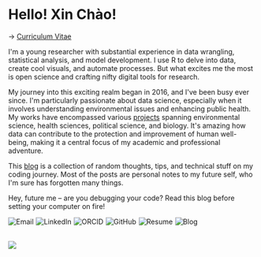 
# Hello! Xin Chào!

→ <a href="https://lehuynh.rbind.io/Le-Huynh_Truc-Ly_CV.pdf" target="_blank">Curriculum Vitae</a>  

I'm a young researcher with substantial experience in data wrangling, statistical analysis, and model development. 
I use R to delve into data, create cool visuals, and automate processes. 
But what excites me the most is open science and crafting nifty digital tools for research.  

My journey into this exciting realm began in 2016, and I've been busy ever since. 
I'm particularly passionate about data science, especially when it involves understanding environmental issues and enhancing public health. 
My works have encompassed various 
<a href="https://lehuynh.rbind.io/project/" target="_blank">projects</a> 
spanning environmental science, health sciences, political science, and biology. 
It's amazing how data can contribute to the protection and improvement of human well-being, making it a central focus of my academic and professional adventure.  

This 
<a href="https://lehuynh.rbind.io/blog/" target="_blank">blog</a> 
is a collection of random thoughts, tips, and technical stuff on my coding journey. 
Most of the posts are personal notes to my future self, who I'm sure has forgotten many things.  

Hey, future me – are you debugging your code? Read this blog before setting your computer on fire!


<!-- Social section -->

[<img align="left" alt="Email" style="margin-right: 5px;" src="https://img.shields.io/badge/Email-EA4335.svg?logo=gmail&logoColor=white" />](mailto:trucly.lehuynh@gmail.com)

<a 
href="https://www.linkedin.com/in/le-huynh-truc-ly" target="_blank">
<img align="left" alt="LinkedIn" style="margin-right: 5px;" src="https://img.shields.io/badge/LinkedIn-%230077B5.svg?logo=linkedin&logoColor=white" />
</a>

<a 
href="https://orcid.org/0000-0002-5227-2185" target="_blank">
<img align="left" alt="ORCID" style="margin-right: 5px;" src="https://img.shields.io/badge/ORCID-A6CE39.svg?logo=orcid&logoColor=white" />
</a>

<a 
href="https://github.com/le-huynh" target="_blank">
<img align="left" alt="GitHub" style="margin-right: 5px;" src="https://img.shields.io/badge/GitHub-181717?logo=github&logoColor=white" />
</a>

<a 
href="https://lehuynh.rbind.io/Le-Huynh_Truc-Ly_CV.pdf" target="_blank">
<img align="left" alt="Resume" style="margin-right: 5px;" src="https://img.shields.io/badge/Resume-%199900.svg?logo=files&logoColor=white" />
</a>

<a 
href="https://lehuynh.rbind.io/blog/" target="_blank">
<img align="left" alt="Blog" src="https://img.shields.io/badge/Blog-FFA500?logo=rss&logoColor=white" />
</a>


<br/>

<br/>

![](/img/viz_gallery02.png)





